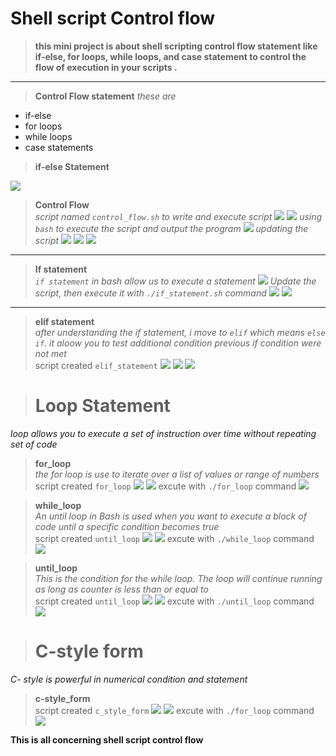 # **Shell script Control flow**

>**this mini project is about shell scripting control flow statement like if-else, for loops, while loops, and case statement to control the flow of execution in your scripts .**

----
> **Control Flow statement**
_these are_
- if-else
- for loops
- while loops
- case statements

> **if-else Statement**
> 
![](./img/1.%20if-else.jpg)

>**Control Flow**<br>
_script named `control_flow.sh` to write and execute script_
![](./img/2.%20control%20f.jpg)
![](./img/2.0%20control%20vs.jpg)
_using `bash` to execute the script and output the program_
![](./img/3.%20execute.jpg)
_updating the script_
![](./img/4.%20....upda.jpg)
![](./img/3.%20execute.jpg)
![](./img/4.1.jpg)
---

>**If statement**<br>
_`if statement` in bash allow us to execute a statement_
![](./img/if.statement.jpg)
_Update the script, then execute it with `./if_statement.sh` command_
![](./img/5.1%20if.statement.jpg)
![](./img/5.2%20if%20execute.jpg)
---
>**elif statement**<br>
_after understanding the if statement, i move to `elif` which means `else if`. it aloow you to test additional condition previous if condition were not met_<br>
script created `elif_statement`
![](./img/6.%20create.jpg)
![](./img/6.%20elif%20editor.jpg)
![](./img/6.1%20outut.jpg)

># **Loop Statement**<br>
_loop allows you to execute a set of instruction over time without repeating set of code_

>**for_loop**<br>
_the for loop is use to iterate over a list of values or range of numbers_<br>
script created `for_loop`
![](./img/7%20for%20loop.jpg)
![](./img/7.%20for%20loop.jpg)
excute with `./for_loop` command
![](./img/7.1%20output.jpg)


>**while_loop**<br>
_An until loop in Bash is used when you want to execute a block of code until a specific condition becomes true_<br>
script created `until_loop`
![](./img/while%20loop%20fol.jpg)
![](./img/8%20whilw%20loop%20editor.jpg)
excute with `./while_loop` command
![](./img/8.%20output%20whie.jpg)

>**until_loop**<br>
_This is the condition for the while loop. The loop will continue running as long as counter is less than or equal to_<br>
script created `until_loop`
![](./img/untill%20created.jpg)
![](./img/9.%20untill%20loop.jpg)
excute with `./until_loop` command
![](./img/9.0%20output%20until.jpg)


># **C-style form**<br>
_C- style is powerful in numerical condition and statement_

>**c-style_form**<br>
script created `c_style_form`
![](./img/c%20form.jpg)
![](./img/10.%20c%20style.jpg)
excute with `./for_loop` command
![](./img/10.%20output.jpg)


**This is all concerning shell script control flow**